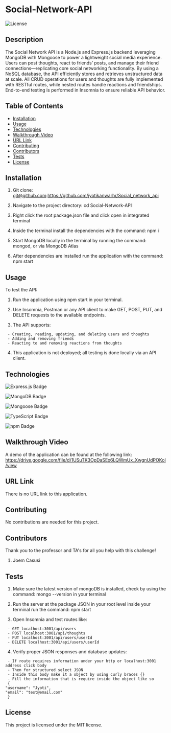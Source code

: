 # Social-Network-API
   ![License](https://img.shields.io/badge/License-MIT-blue.svg)
 
   ## Description
   The Social Network API is a Node.js and Express.js backend leveraging MongoDB with Mongoose to power a lightweight social media experience. Users can post thoughts, react to friends’ posts, and manage their friend connections—replicating core social networking functionality. By using a NoSQL database, the API efficiently stores and retrieves unstructured data at scale. All CRUD operations for users and thoughts are fully implemented with RESTful routes, while nested routes handle reactions and friendships. End-to-end testing is performed in Insomnia to ensure reliable API behavior.
 
   ## Table of Contents
   - [Installation](#installation)
   - [Usage](#usage)
   - [Technologies](#technologies)
   - [Walkthrough Video](#walkthrough-video)
   - [URL Link](#url-link)
   - [Contributing](#contributing)
   - [Contributors](#contributors)
   - [Tests](#tests)
   - [License](#license)
 
   ## Installation
   
   1. Git clone: git@github.com:https://github.com/jyotikanwarhr/Social_network_api
 
   2. Navigate to the project directory: cd Social-Network-API
 
   3. Right click the root package.json file and click open in integrated terminal
 
   4. Inside the terminal install the dependencies with the command: npm i
 
   5. Start MongoDB locally in the terminal by running the command: mongod, or via MongoDB Atlas
 
   6. After dependencies are installed run the application with the command: npm start
 
   ## Usage
   To test the API:
 
   1. Run the application using npm start in your terminal.
 
   2. Use Insomnia, Postman or any API client to make GET, POST, PUT, and DELETE requests to the available endpoints.
 
   3. The API supports:
 
     - Creating, reading, updating, and deleting users and thoughts
     - Adding and removing friends
     - Reacting to and removing reactions from thoughts
 
   4. This application is not deployed; all testing is done locally via an API client.
 
   ## Technologies
  ![Express.js Badge](https://img.shields.io/badge/Express.js-000000?style=for-the-badge&logo=express&logoColor=white)
 
  ![MongoDB Badge](https://img.shields.io/badge/MongoDB-47A248?style=for-the-badge&logo=mongodb&logoColor=white)
 
  ![Mongoose Badge](https://img.shields.io/badge/Mongoose-880000?style=for-the-badge&logo=mongoose&logoColor=white)
 
  ![TypeScript Badge](https://img.shields.io/badge/TypeScript-007ACC?style=for-the-badge&logo=typescript&logoColor=white)
 
  ![npm Badge](https://img.shields.io/badge/npm-CB3837?style=for-the-badge&logo=npm&logoColor=white)
 
   ## Walkthrough Video
   A demo of the application can be found at the following link: https://drive.google.com/file/d/1USuTK3OpDaSEx6LQWmUx_XwgnUdPOKol/view
 
   ## URL Link
   There is no URL link to this application.
   
   ## Contributing
   No contributions are needed for this project.
 
   ## Contributors
   Thank you to the professor and TA's for all you help with this challenge!
 
   1. Joem Casusi
 
   ## Tests
 
   1. Make sure the latest version of mongoDB is installed, check by using the command: mongo --version in your terminal
 
   2. Run the server at the package JSON in your root level inside your terminal run the command: npm start
 
   3. Open Insomnia and test routes like:
 
     - GET localhost:3001/api/users
     - POST localhost:3001/api/thoughts
     - PUT localhost:3001/api/users/userId
     - DELETE localhost:3001/api/users/userId
 
   4. Verify proper JSON responses and database updates:
   
     - If route requires information under your http or localhost:3001 address click body
     - Then for structured select JSON
     - Inside this body make it a object by using curly braces {}
     - Fill the information that is require inside the object like so 
     {
 	"username": "Jyoti",
 	"email": "test@email.com"
     }
 
   ## License
   This project is licensed under the MIT license.
 